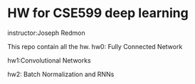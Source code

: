# HW for CSE599 deep learning 
instructor:Joseph Redmon

This repo contain all the hw.
hw0: Fully Connected Network


hw1:Convolutional Networks


hw2: Batch Normalization and RNNs
